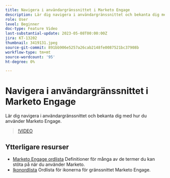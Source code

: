 ```yaml
---
title: Navigera i användargränssnittet i Marketo Engage
description: Lär dig navigera i användargränssnittet och bekanta dig med hur du använder Marketo Engage.
role: User
level: Beginner
doc-type: Feature Video
last-substantial-update: 2023-05-08T00:00:00Z
jira: KT-13202
thumbnail: 3419131.jpeg
source-git-commit: 891bb906e5257a26cab2148fe0087521bc37908b
workflow-type: tm+mt
source-wordcount: '95'
ht-degree: 0%

---
```



# Navigera i användargränssnittet i Marketo Engage

Lär dig navigera i användargränssnittet och bekanta dig med hur du använder Marketo Engage.

>[!VIDEO](https://video.tv.adobe.com/v/3419131/?learn=on)

## Ytterligare resurser

* [Marketo Engage ordlista](https://experienceleague.adobe.com/docs/marketo/using/getting-started-with-marketo/marketo-glossary.html?lang=en)
Definitioner för många av de termer du kan stöta på när du använder Marketo.
* [Ikonordlista](https://experienceleague.adobe.com/docs/marketo/using/product-docs/marketo-engage-modern-ux/icon-glossary.html?lang=en)
Ordlista för ikonerna för gränssnittet Marketo Engage.
